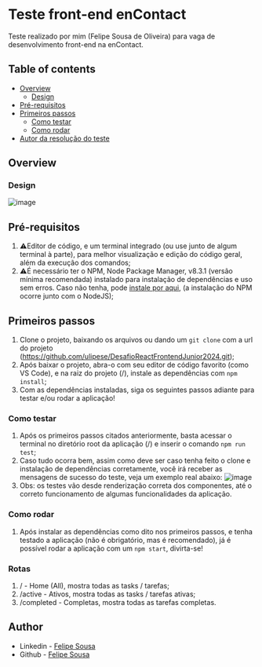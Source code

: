 # Teste front-end enContact
Teste realizado por mim (Felipe Sousa de Oliveira) para vaga de desenvolvimento front-end na enContact.

## Table of contents
- [Overview](#overview)
  - [Design](#design)
- [Pré-requisitos](#pré-requisitos)
- [Primeiros passos](#primeiros-passos)
  - [Como testar](#como-testar)
  - [Como rodar](#como-rodar)
- [Autor da resolução do teste](#author)

## Overview
### Design
   ![image](https://github.com/ulipese/DesafioReactFrontendJunior2024/assets/70922407/07391c27-2adc-4704-b725-762dbc3805c2)
   
## Pré-requisitos
1. ⚠️Editor de código, e um terminal integrado (ou use junto de algum terminal à parte), para melhor visualização e edição do código geral, além da execução dos comandos;
2. ⚠️É necessário ter o NPM, Node Package Manager, v8.3.1 (versão mínima recomendada) instalado para instalação de dependências e uso sem erros. Caso não tenha, pode [instale por aqui](https://nodejs.org/en), (a instalação do NPM ocorre junto com o NodeJS); 

## Primeiros passos
1. Clone o projeto, baixando os arquivos ou dando um ```git clone``` com a url do projeto (https://github.com/ulipese/DesafioReactFrontendJunior2024.git);
2. Após baixar o projeto, abra-o com seu editor de código favorito (como VS Code), e na raiz do projeto (/), instale as dependências com ```npm install```;
3. Com as dependências instaladas, siga os seguintes passos adiante para testar e/ou rodar a aplicação!
   
### Como testar
1. Após os primeiros passos citados anteriormente, basta acessar o terminal no diretório root da aplicação (/) e inserir o comando ```npm run test```;
2. Caso tudo ocorra bem, assim como deve ser caso tenha feito o clone e instalação de dependências corretamente, você irá receber as mensagens de sucesso do teste, veja um exemplo real abaixo: ![image](https://github.com/ulipese/DesafioReactFrontendJunior2024/assets/70922407/6be758f2-ffd0-45f1-8f4d-04d587921a07)
3. Obs: os testes vão desde renderização correta dos componentes, até o correto funcionamento de algumas funcionalidades da aplicação.
  
### Como rodar
1. Após instalar as dependências como dito nos primeiros passos, e tenha testado a aplicação (não é obrigatório, mas é recomendado), já é possível rodar a aplicação com um ```npm start```, divirta-se!

### Rotas
1. / - Home (All), mostra todas as tasks / tarefas;
2. /active - Ativos, mostra todas as tasks / tarefas ativas;
3. /completed - Completas, mostra todas as tarefas completas.

## Author
- Linkedin - [Felipe Sousa](https://www.linkedin.com/in/ulipese)
- Github - [Felipe Sousa](https://www.github.com/ulipese)
